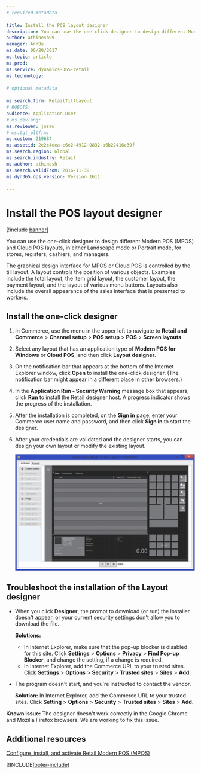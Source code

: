 ```yaml
---
# required metadata

title: Install the POS layout designer
description: You can use the one-click designer to design different Modern POS (MPOS) and Cloud POS layouts, in either Landscape mode or Portrait mode, for stores, registers, cashiers, and managers.
author: athinesh99
manager: AnnBe
ms.date: 06/20/2017
ms.topic: article
ms.prod: 
ms.service: dynamics-365-retail
ms.technology: 

# optional metadata

ms.search.form: RetailTillLayout
# ROBOTS: 
audience: Application User
# ms.devlang: 
ms.reviewer: josaw
# ms.tgt_pltfrm: 
ms.custom: 219684
ms.assetid: 2e2c4eea-c6e2-4912-9832-a6b22416e39f
ms.search.region: Global
ms.search.industry: Retail
ms.author: athinesh
ms.search.validFrom: 2016-11-30
ms.dyn365.ops.version: Version 1611

---
```


# Install the POS layout designer

[!include [banner](includes/banner.md)]

You can use the one-click designer to design different Modern POS (MPOS) and Cloud POS layouts, in either Landscape mode or Portrait mode, for stores, registers, cashiers, and managers.

The graphical design interface for MPOS or Cloud POS is controlled by the till layout. A layout controls the position of various objects. Examples include the total layout, the item grid layout, the customer layout, the payment layout, and the layout of various menu buttons. Layouts also include the overall appearance of the sales interface that is presented to workers.

## Install the one-click designer

1. In Commerce, use the menu in the upper left to navigate to **Retail and Commerce** &gt; **Channel setup** &gt; **POS setup** &gt; **POS** &gt; **Screen layouts**.
2. Select any layout that has an application type of **Modern POS for Windows** or **Cloud POS**, and then click **Layout designer**.
3. On the notification bar that appears at the bottom of the Internet Explorer window, click **Open** to install the one-click designer. (The notification bar might appear in a different place in other browsers.)
4. In the **Application Run - Security Warning** message box that appears, click **Run** to install the Retail designer host. A progress indicator shows the progress of the installation.
5. After the installation is completed, on the **Sign in** page, enter your Commerce user name and password, and then click **Sign in** to start the designer.
6. After your credentials are validated and the designer starts, you can design your own layout or modify the existing layout.

    [![Layout in the one-click designer](./media/screenlayoutdesign_mposdownload-1024x664.png)](./media/screenlayoutdesign_mposdownload.png)

## Troubleshoot the installation of the Layout designer

- When you click **Designer**, the prompt to download (or run) the installer doesn't appear, or your current security settings don't allow you to download the file. 

    **Solutions:**

    - In Internet Explorer, make sure that the pop-up blocker is disabled for this site. Click **Settings** &gt; **Options** &gt; **Privacy** &gt; **Find Pop-up Blocker**, and change the setting, if a change is required.
    - In Internet Explorer, add the Commerce URL to your trusted sites. Click **Settings** &gt; **Options** &gt; **Security** &gt; **Trusted sites** &gt; **Sites** &gt; **Add**.

- The program doesn't start, and you're instructed to contact the vendor.

    **Solution:** In Internet Explorer, add the Commerce URL to your trusted sites. Click **Setting** &gt; **Options** &gt; **Security** &gt; **Trusted sites** &gt; **Sites** &gt; **Add**.

**Known issue:** The designer doesn't work correctly in the Google Chrome and Mozilla Firefox browsers. We are working to fix this issue.

## Additional resources

[Configure, install, and activate Retail Modern POS (MPOS)](retail-modern-pos-device-activation.md)


[!INCLUDE[footer-include](../includes/footer-banner.md)]